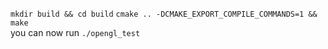 `mkdir build && cd build` 
`cmake .. -DCMAKE_EXPORT_COMPILE_COMMANDS=1 && make`  
you can now run `./opengl_test`
